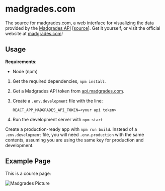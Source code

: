 # madgrades.com

The source for madgrades.com, a web interface for visualizing the data provided by the [Madgrades API](https://api.madgrades.com) \[[source](https://github.com/thekeenant/api.madgrades.com)\]. Get it yourself, or visit the official website at [madgrades.com](https://madgrades.com)!

## Usage

**Requirements**:
* Node (npm)

1. Get the required dependencies, `npm install`.
2. Get a Madgrades API token from [api.madgrades.com](https://api.madgrades.com).
3. Create a `.env.development` file with the line:

      ```
      REACT_APP_MADGRADES_API_TOKEN=<your api token>
      ```
      
4. Run the development server with `npm start`

Create a production-ready app with `npm run build`. Instead of a `.env.development` file, you will need `.env.production` with the same contents, assuming you are using the same key for production and development.


## Example Page

This is a course page:

![Madgrades Picture](https://i.imgur.com/sastR8g.png)
